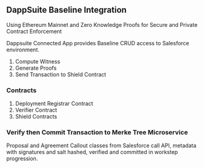 ## DappSuite Baseline Integration


Using Ethereum Mainnet and Zero Knowledge Proofs for Secure and Private Contract Enforcement


Dappsuite Connected App provides Baseline CRUD access to Salesforce environment.

1. Compute Witness
2. Generate Proofs
3. Send Transaction to Shield Contract


### Contracts 

1. Deployment Registrar Contract
2. Verifier Contract
3. Shield Contracts


### Verify then Commit Transaction to Merke Tree Microservice

Proposal and Agreement Callout classes from Salesforce call API, metadata with signatures and salt hashed, verified and committed in workstep progression.

